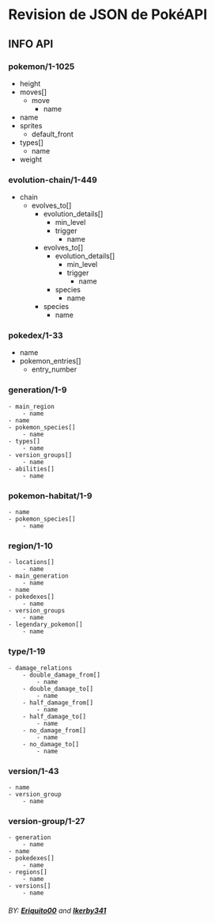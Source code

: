 # Revision de JSON de PokéAPI 

## INFO API

### pokemon/1-1025
- height
- moves[]
    - move
        - name
- name
- sprites
    - default_front
- types[]
    - name
- weight

### evolution-chain/1-449
- chain
    - evolves_to[]
        - evolution_details[]
            - min_level
            - trigger
                - name
        - evolves_to[]
            - evolution_details[]
                - min_level
                - trigger
                    - name
            - species
                - name
        - species
            - name

### pokedex/1-33
- name
- pokemon_entries[]
    - entry_number

### generation/1-9
    - main_region
        - name
    - name
    - pokemon_species[] 
        - name
    - types[] 
        - name
    - version_groups[]
        - name
    - abilities[]
        - name



### pokemon-habitat/1-9
    - name
    - pokemon_species[] 
        - name

### region/1-10
    - locations[]
        - name
    - main_generation
        - name
    - name
    - pokedexes[]
        - name
    - version_groups
        - name
    - legendary_pokemon[]
        - name

### type/1-19
    - damage_relations
        - double_damage_from[]
            - name
        - double_damage_to[]
            - name
        - half_damage_from[]
            - name
        - half_damage_to[]
            - name
        - no_damage_from[]
            - name
        - no_damage_to[]
            - name

### version/1-43
    - name
    - version_group
        - name

### version-group/1-27
    - generation
        - name
    - name
    - pokedexes[]
        - name
    - regions[]
        - name
    - versions[]
        - name

###### BY: **[Eriquito00](https://github.com/Eriquito00)** and **[Ikerby341](https://github.com/Ikerby341)**